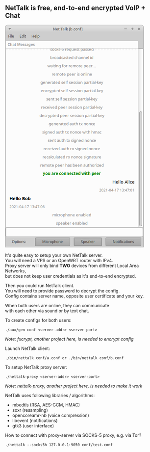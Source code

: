 NetTalk is free, end-to-end encrypted VoIP + Chat
-------------------------------------------------

![alt text](https://raw.githubusercontent.com/ecnx/nettalk/main/screenshot.png)

It's quite easy to setup your own NetTalk server.  
You will need a VPS or an OpenWRT router with IPv4.  
Proxy server will only bind **TWO** devices from different Local Area Networks,  
but does not keep user credentials as it's end-to-end encrypted.  

Then you could run NetTalk client.  
You will need to provide password to decrypt the config.  
Config contains server name, opposite user certificate and your key.  

When both users are online, they can communicate  
with each other via sound or by text chat.  

To create configs for both users:  
```
./aux/gen conf <server-addr> <server-port>
```
_Note: fxcrypt, another project here, is needed to encrypt config_  

Launch NetTalk client:  
```
./bin/nettalk conf/a.conf or ./bin/nettalk conf/b.conf
```

To setup NetTalk proxy server:  
```
./nettalk-proxy <server-addr> <server-port>
```
_Note: nettalk-proxy, another project here, is needed to make it work_  

NetTalk uses following libraries / algorithms:  
* mbedtls (RSA, AES-GCM, HMAC)
* soxr (resampling)
* opencoreamr-nb (voice compression)
* libevent (notifications)
* gtk3 (user interface)
 
 How to connect with proxy-server via SOCKS-5 proxy, e.g. via Tor?  
 ```
 ./nettalk --socks5h 127.0.0.1:9050 conf/test.conf
 ```
